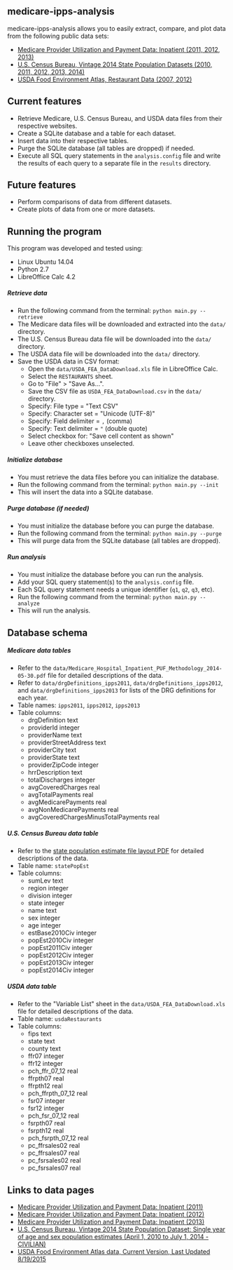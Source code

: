 ## medicare-ipps-analysis

medicare-ipps-analysis allows you to easily extract, compare, and plot data from the following public data sets:
* [Medicare Provider Utilization and Payment Data: Inpatient (2011, 2012, 2013)](https://www.cms.gov/research-statistics-data-and-systems/statistics-trends-and-reports/medicare-provider-charge-data/inpatient.html)
* [U.S. Census Bureau, Vintage 2014 State Population Datasets (2010, 2011, 2012, 2013, 2014)](http://www.census.gov/popest/data/datasets.html)
* [USDA Food Environment Atlas, Restaurant Data (2007, 2012)](http://www.ers.usda.gov/data-products/food-environment-atlas.aspx)


## Current features
* Retrieve Medicare, U.S. Census Bureau, and USDA data files from their respective websites.
* Create a SQLite database and a table for each dataset.
* Insert data into their respective tables.
* Purge the SQLite database (all tables are dropped) if needed.
* Execute all SQL query statements in the `analysis.config` file and write the results of each query to a separate file in the `results` directory.


## Future features
* Perform comparisons of data from different datasets.
* Create plots of data from one or more datasets.


## Running the program

This program was developed and tested using:
* Linux Ubuntu 14.04
* Python 2.7
* LibreOffice Calc 4.2

##### Retrieve data
* Run the following command from the terminal: `python main.py --retrieve`
* The Medicare data files will be downloaded and extracted into the `data/` directory.
* The U.S. Census Bureau data file will be downloaded into the `data/` directory.
* The USDA data file will be downloaded into the `data/` directory.
* Save the USDA data in CSV format:
  * Open the `data/USDA_FEA_DataDownload.xls` file in LibreOffice Calc.
  * Select the `RESTAURANTS` sheet.
  * Go to "File" > "Save As...".
  * Save the CSV file as `USDA_FEA_DataDownload.csv` in the `data/` directory.
  * Specify: File type = "Text CSV"
  * Specify: Character set = "Unicode (UTF-8)"
  * Specify: Field delimiter = `,` (comma)
  * Specify: Text delimiter = `"` (double quote)
  * Select checkbox for: "Save cell content as shown"
  * Leave other checkboxes unselected.

##### Initialize database
* You must retrieve the data files before you can initialize the database.
* Run the following command from the terminal: `python main.py --init`
* This will insert the data into a SQLite database.

##### Purge database (if needed)
* You must initialize the database before you can purge the database.
* Run the following command from the terminal: `python main.py --purge`
* This will purge data from the SQLite database (all tables are dropped).

##### Run analysis
* You must initialize the database before you can run the analysis.
* Add your SQL query statement(s) to the `analysis.config` file.
* Each SQL query statement needs a unique identifier (`q1`, `q2`, `q3`, etc).
* Run the following command from the terminal: `python main.py --analyze`
* This will run the analysis.


## Database schema

##### Medicare data tables
* Refer to the `data/Medicare_Hospital_Inpatient_PUF_Methodology_2014-05-30.pdf` file for detailed descriptions of the data.
* Refer to `data/drgDefinitions_ipps2011`, `data/drgDefinitions_ipps2012`, and `data/drgDefinitions_ipps2013` for lists of the DRG definitions for each year.
* Table names: `ipps2011`, `ipps2012`, `ipps2013`
* Table columns:
  * drgDefinition text
  * providerId integer
  * providerName text
  * providerStreetAddress text
  * providerCity text
  * providerState text
  * providerZipCode integer
  * hrrDescription text
  * totalDischarges integer
  * avgCoveredCharges real
  * avgTotalPayments real
  * avgMedicarePayments real
  * avgNonMedicarePayments real
  * avgCoveredChargesMinusTotalPayments real

##### U.S. Census Bureau data table
* Refer to the [state population estimate file layout PDF](http://www.census.gov/popest/data/state/asrh/2014/files/SC-EST2014-AGESEX-CIV.pdf) for detailed descriptions of the data.
* Table name: `statePopEst`
* Table columns:
  * sumLev text
  * region integer
  * division integer
  * state integer
  * name text
  * sex integer
  * age integer
  * estBase2010Civ integer
  * popEst2010Civ integer
  * popEst2011Civ integer
  * popEst2012Civ integer
  * popEst2013Civ integer
  * popEst2014Civ integer

##### USDA data table
* Refer to the "Variable List" sheet in the `data/USDA_FEA_DataDownload.xls` file for detailed descriptions of the data.
* Table name: `usdaRestaurants`
* Table columns:
  * fips text
  * state text
  * county text
  * ffr07 integer
  * ffr12 integer
  * pch_ffr_07_12 real
  * ffrpth07 real
  * ffrpth12 real
  * pch_ffrpth_07_12 real
  * fsr07 integer
  * fsr12 integer
  * pch_fsr_07_12 real
  * fsrpth07 real
  * fsrpth12 real
  * pch_fsrpth_07_12 real
  * pc_ffrsales02 real
  * pc_ffrsales07 real
  * pc_fsrsales02 real
  * pc_fsrsales07 real


## Links to data pages
* [Medicare Provider Utilization and Payment Data: Inpatient (2011)](https://www.cms.gov/Research-Statistics-Data-and-Systems/Statistics-Trends-and-Reports/Medicare-Provider-Charge-Data/Inpatient2011.html)
* [Medicare Provider Utilization and Payment Data: Inpatient (2012)](https://www.cms.gov/Research-Statistics-Data-and-Systems/Statistics-Trends-and-Reports/Medicare-Provider-Charge-Data/Inpatient2012.html)
* [Medicare Provider Utilization and Payment Data: Inpatient (2013)](https://www.cms.gov/Research-Statistics-Data-and-Systems/Statistics-Trends-and-Reports/Medicare-Provider-Charge-Data/Inpatient2013.html)
* [U.S. Census Bureau, Vintage 2014 State Population Dataset: Single year of age and sex population estimates (April 1, 2010 to July 1, 2014 - CIVILIAN)](http://www.census.gov/popest/data/state/asrh/2014/SC-EST2014-AGESEX-CIV.html)
* [USDA Food Environment Atlas data, Current Version, Last Updated 8/19/2015](http://www.ers.usda.gov/data-products/food-environment-atlas/data-access-and-documentation-downloads.aspx)

